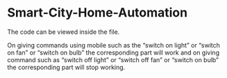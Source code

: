# Smart-City-Home-Automation
The code can be viewed inside the file.

On giving commands using mobile such as the “switch on light” or “switch on fan” or “switch on bulb” the corresponding part will work and on giving command such as “switch off light” or “switch off fan” or “switch on bulb” the corresponding part will stop working.
